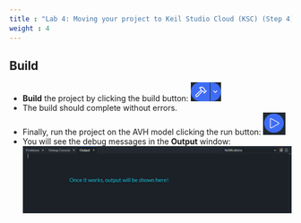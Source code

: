 ```yaml
---
title : "Lab 4: Moving your project to Keil Studio Cloud (KSC) (Step 4)"
weight : 4
---
```


## Build

- **Build** the project by clicking the build button: ![Build Button](/static/build_button.png)
- The build should complete without errors. 
- Finally, run the project on the AVH model clicking the run button: ![Run Button](/static/run_button.png)
- You will see the debug messages in the **Output** window:
  ![Output Window](/static/output_window.png)
